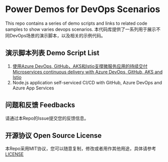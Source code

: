 # Power Demos for DevOps Scenarios

This repo contains a series of demo scripts and links to related code samples to show varies devops scenarios.
本代码库提供了一系列用于展示不同DevOps场景的演示脚本，以及相关的示例代码。

## 演示脚本列表 Demo Script List

1. [使用Azure DevOps, GitHub，AKS和Istio支撑微服务应用的持续交付 Microservices continuous delivery with Azure DevOps, GitHub, AKS and Istio](./01-azuredevops-aks-istio/README.md)
2. Node.js application self-serviced CI/CD with GitHub, Azure DevOps and Azure App Services

## 问题和反馈 Feedbacks

请通过本Repo的Issue提交您的反馈信息。

## 开源协议 Open Source License

本Repo采用MIT协议，您可以随意复制，修改或者用作其他用途，具体请参考 [LICENSE](./LICENSE)
